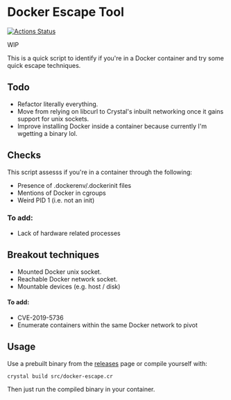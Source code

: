 # Docker Escape Tool

[![Actions Status](https://github.com/PercussiveElbow/docker-escape-tool/workflows/main/badge.svg)](https://github.com/PercussiveElbow/docker-escape-tool/actions)

WIP

This is a quick script to identify if you're in a Docker container and try some quick escape techniques. 

## Todo
* Refactor literally everything.
* Move from relying on libcurl to Crystal's inbuilt networking once it gains support for unix sockets.
* Improve installing Docker inside a container because currently I'm wgetting a binary lol. 

## Checks
This script assesss if you're in a container through the following:
* Presence of .dockerenv/.dockerinit files
* Mentions of Docker in cgroups
* Weird PID 1 (i.e. not an init)

### To add:
* Lack of hardware related processes
## Breakout techniques

* Mounted Docker unix socket.
* Reachable Docker network socket.
* Mountable devices (e.g. host / disk)

#### To add:
* CVE-2019-5736
* Enumerate containers within the same Docker network to pivot


## Usage

Use a prebuilt binary from the [releases]("/releases") page or compile yourself with:

```
crystal build src/docker-escape.cr
```
Then just run the compiled binary in your container. 